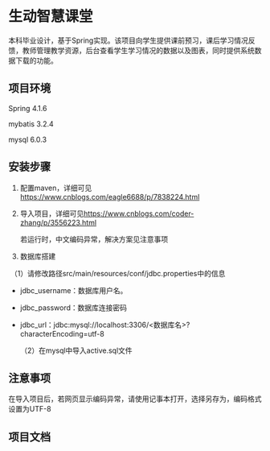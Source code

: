 # 生动智慧课堂

本科毕业设计，基于Spring实现。该项目向学生提供课前预习，课后学习情况反馈，教师管理教学资源，后台查看学生学习情况的数据以及图表，同时提供系统数据下载的功能。

## 项目环境

Spring 4.1.6

mybatis 3.2.4

mysql 6.0.3

## 安装步骤

1. 配置maven，详细可见<https://www.cnblogs.com/eagle6688/p/7838224.html>

2. 导入项目，详细可见<https://www.cnblogs.com/coder-zhang/p/3556223.html>

   若运行时，中文编码异常，解决方案见注意事项

3. 数据库搭建


​        （1）请修改路径src/main/resources/conf/jdbc.properties中的信息

- jdbc_username：数据库用户名。

- jdbc_password：数据库连接密码

- jdbc_url：jdbc:mysql://localhost:3306/<数据库名>?characterEncoding=utf-8

  （2）在mysql中导入active.sql文件

## 注意事项

在导入项目后，若网页显示编码异常，请使用记事本打开，选择另存为，编码格式设置为UTF-8

## 项目文档

